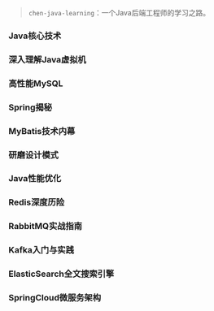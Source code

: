 > `chen-java-learning`：一个Java后端工程师的学习之路。

### Java核心技术

### 深入理解Java虚拟机

### 高性能MySQL

### Spring揭秘

### MyBatis技术内幕

### 研磨设计模式

### Java性能优化

### Redis深度历险

### RabbitMQ实战指南

### Kafka入门与实践

### ElasticSearch全文搜索引擎

### SpringCloud微服务架构
